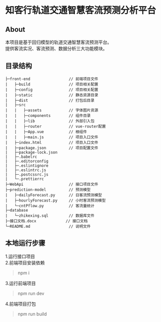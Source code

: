 # **知客行轨道交通智慧客流预测分析平台**

## About

本项目是基于回归模型的轨道交通智慧客流预测平台。  
提供客流实况、客流预测、数据分析三大功能模块。

## 目录结构

    ├─front-end				    // 前端项目文件
    |	├─build				    // 项目相关配置
    |	├─config			    // 项目相关配置
    |	├─static			    // 静态资源目录
    |	├─dist				    // 打包后目录
    |	├─src
    |	|	├─assets		    // 字体图片资源
    |	|	├─components	    // 组件目录
    |	|	├─lib			    // 外部引入包
    |	|	├─router		    // vue-router配置
    |	|	├─App.vue		    // 根组件
    |	|	├─main.js		    // 项目入口文件
    |	├─index.html		    // 项目入口文件
    |	├─package.json		    // 项目配置文件
    |	├─package-lock.json
    |	├─.babelrc
    |	├─.editorconfig
    |	├─.eslintignore
    |	├─.eslintrc.js
    |	├─.postcssrc.js
    |	└─.prettierrc
    ├─WebApi				    // 接口项目文件
    ├─prediction-model		    // 预测模型
    |	├─dailyForecast.py	    // 日客流预测模型
    |	├─hourlyForecast.py	    // 小时客流预测模型
    |	└─cntPflow.py		    // 客流量统计
    ├─database
    |	└─zhikexing.sql		    // 数据库文件
    ├─接口文档.docx			    // 接口文档
    └─README.md				    // 说明文件

## 本地运行步骤

1.运行接口项目  
2.前端项目安装依赖

> npm i

3.运行前端项目

> npm run dev

4.前端项目打包

> npm run build

